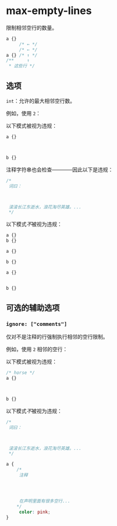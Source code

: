 
# max-empty-lines

限制相邻空行的数量。

```css
a {}
     /* ← */
     /* ← */
a {} /* ↑ */
/**     ↑
 * 这些行 */
```

## 选项

`int`：允许的最大相邻空行数。

例如，使用 `2`：

以下模式被视为违规：

```css
a {}



b {}
```

注释字符串也会检查————因此以下是违规：

```css
/*
 词曰：



 滚滚长江东逝水，浪花淘尽英雄。...
 */
```

以下模式*不*被视为违规：

```css
a {}
b {}
```

```css
a {}

b {}
```

```css
a {}


b {}
```

## 可选的辅助选项

### `ignore: ["comments"]`

仅对不是注释的行强制执行相邻的空行限制。

例如，使用 `2` 相邻的空行：

以下模式被视为违规：

```css
/* horse */
a {}



b {}
```

以下模式*不*被视为违规：

```css
/*
 词曰：



 滚滚长江东逝水，浪花淘尽英雄。...
 */
```

```css
a {
    /*
     注释




     在声明里面有很多空行...
    */
     color: pink;
}
```
